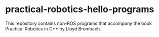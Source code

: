 # practical-robotics-hello-programs
This repository contains non-ROS programs that accompany the book Practical Robotics in C++ by Lloyd Brombach. 

